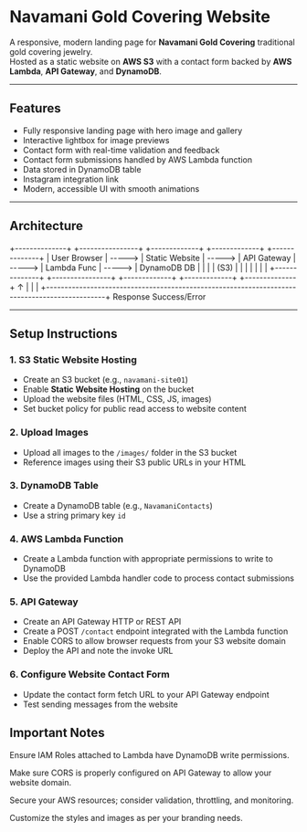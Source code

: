 # Navamani Gold Covering Website

A responsive, modern landing page for **Navamani Gold Covering** traditional gold covering jewelry.  
Hosted as a static website on **AWS S3** with a contact form backed by **AWS Lambda**, **API Gateway**, and **DynamoDB**.

---

## Features

- Fully responsive landing page with hero image and gallery  
- Interactive lightbox for image previews  
- Contact form with real-time validation and feedback  
- Contact form submissions handled by AWS Lambda function  
- Data stored in DynamoDB table  
- Instagram integration link  
- Modern, accessible UI with smooth animations

---

## Architecture

+--------------+        +----------------+        +-------------+        +-------------+        +--------------+
| User Browser | -----> | Static Website | -----> | API Gateway | -----> | Lambda Func | -----> | DynamoDB DB  |
|              |        |      (S3)      |        |             |        |             |        |              |
+--------------+        +----------------+        +-------------+        +-------------+        +--------------+
       ↑                                                                                              |
       |                                                                                              |
       +----------------------------------------------------------------------------------------------+
                                       Response Success/Error





---

## Setup Instructions

### 1. S3 Static Website Hosting

- Create an S3 bucket (e.g., `navamani-site01`)
- Enable **Static Website Hosting** on the bucket
- Upload the website files (HTML, CSS, JS, images)
- Set bucket policy for public read access to website content

### 2. Upload Images

- Upload all images to the `/images/` folder in the S3 bucket  
- Reference images using their S3 public URLs in your HTML

### 3. DynamoDB Table

- Create a DynamoDB table (e.g., `NavamaniContacts`)  
- Use a string primary key `id`

### 4. AWS Lambda Function

- Create a Lambda function with appropriate permissions to write to DynamoDB  
- Use the provided Lambda handler code to process contact submissions

### 5. API Gateway

- Create an API Gateway HTTP or REST API  
- Create a POST `/contact` endpoint integrated with the Lambda function  
- Enable CORS to allow browser requests from your S3 website domain  
- Deploy the API and note the invoke URL

### 6. Configure Website Contact Form

- Update the contact form fetch URL to your API Gateway endpoint  
- Test sending messages from the website

## Important Notes
Ensure IAM Roles attached to Lambda have DynamoDB write permissions.

Make sure CORS is properly configured on API Gateway to allow your website domain.

Secure your AWS resources; consider validation, throttling, and monitoring.

Customize the styles and images as per your branding needs.

